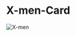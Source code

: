 # X-men-Card

![X-men](https://user-images.githubusercontent.com/122700935/216422293-461d217b-b05e-48f7-88e8-c34c40c68f22.jpg)
